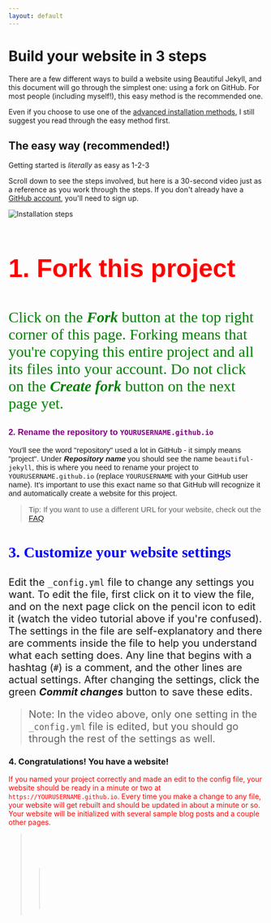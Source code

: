 ```yaml
---
layout: default
---
```



# Build your website in 3 steps

There are a few different ways to build a website using Beautiful Jekyll, and this document will go through the simplest one: using a fork on GitHub. For most people (including myself!), this easy method is the recommended one.

Even if you choose to use one of the [advanced installation methods](https://beautifuljekyll.com/getstarted/#install-steps-hard), I still suggest you read through the easy method first.

## The easy way (recommended!)

Getting started is *literally* as easy as 1-2-3 

Scroll down to see the steps involved, but here is a 30-second video just as a reference as you work through the steps. If you don't already have a [GitHub account](https://github.com), you'll need to sign up.

![Installation steps](https://beautifuljekyll.com/assets/img/install-steps.gif)

<div class="gs-section-01" markdown="1">

### 1. Fork this project

Click on the __*Fork*__ button at the top right corner of this page. Forking means that you're copying this entire project and all its files into your account. Do not click on the __*Create fork*__ button on the next page yet.

</div>

<div class="gs-section-02" markdown="1">

### 2. Rename the repository to `YOURUSERNAME.github.io`

You'll see the word "repository" used a lot in GitHub - it simply means "project". Under __*Repository name*__ you should see the name `beautiful-jekyll`, this is where you need to rename your project to `YOURUSERNAME.github.io` (replace `YOURUSERNAME` with your GitHub user name). It's important to use this exact name so that GitHub will recognize it and automatically create a website for this project.   

> Tip: If you want to use a different URL for your website, check out the [FAQ](https://beautifuljekyll.com/faq/#custom-domain)

</div>

 <div class="gs-section-03" markdown="1">
      
### 3. Customize your website settings

Edit the `_config.yml` file to change any settings you want. To edit the file, first click on it to view the file, and on the next page click on the pencil icon to edit it (watch the video tutorial above if you're confused).  The settings in the file are self-explanatory and there are comments inside the file to help you understand what each setting does. Any line that begins with a hashtag (`#`) is a comment, and the other lines are actual settings. After changing the settings, click the green __*Commit changes*__ button to save these edits.

> Note: In the video above, only one setting in the `_config.yml` file is edited, but you should go through the rest of the settings as well.

</div>

<div class="gs-section-04" markdown="1">
      
### 4. Congratulations! You have a website!

If you named your project correctly and made an edit to the config file, your website should be ready in a minute or two at `https://YOURUSERNAME.github.io`. Every time you make a change to any file, your website will get rebuilt and should be updated in about a minute or so. Your website will be initialized with several sample blog posts and a couple other pages.

</div>

<blockquote>
<pre>
<code>

<style>

.gs-section-01 h3 { 
     font-family: Arial;
     color: red;
     font-size: 50px;
}

.gs-section-01 p {
     color: green;
     font-family: Georgia;
     font-size: 30px;
}

.gs-section-02 h3 { 
     font-family: sans-serif;
     color: purple;
}

.gs-section-02 p {
     font-family: Arial;
     font-size: 15px;
}

.gs-section-03 h3 {
     font-family: Georgia;
     color: blue;
     font-size: 30px;    
}

.gs-section-03 p {
     font-size: 20px;
}

.gs-section-04 p {
     color: red;
}
</style>

<blockquote>
<pre>
<code>

<link rel="stylesheet" href="/assets/css/custom.css">

